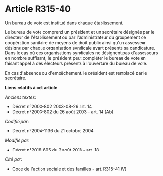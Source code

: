 # Article R315-40

Un bureau de vote est institué dans chaque établissement.

Le bureau de vote comprend un président et un secrétaire désignés par le directeur de l'établissement ou par l'administrateur
du groupement de coopération sanitaire de moyens de droit public ainsi qu'un assesseur désigné par chaque organisation
syndicale ayant présenté sa candidature. Dans le cas où ces organisations syndicales ne désignent pas d'assesseurs en nombre
suffisant, le président peut compléter le bureau de vote en faisant appel à des électeurs présents à l'ouverture du bureau de
vote.

En cas d'absence ou d'empêchement, le président est remplacé par le secrétaire.

**Liens relatifs à cet article**

_Anciens textes_:

  - Décret n°2003-802 2003-08-26 art. 14
  - Décret n°2003-802 du 26 août 2003 - art. 14 (Ab)

_Codifié par_:

  - Décret n°2004-1136 du 21 octobre 2004

_Modifié par_:

  - Décret n°2018-695 du 2 août 2018 - art. 18

_Cité par_:

  - Code de l'action sociale et des familles - art. R315-41 (V)
